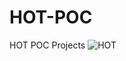 # HOT-POC
HOT POC Projects
![HOT](https://github.com/user-attachments/assets/d1f70e5f-e451-4659-a76a-f236ec58904b)
